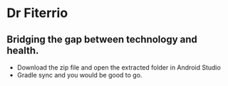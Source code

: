 # Dr Fiterrio
## Bridging the gap between technology and health.


- Download the zip file and open the extracted folder in Android Studio
- Gradle sync and you would be good to go.
